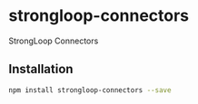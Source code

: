 # strongloop-connectors

StrongLoop Connectors

## Installation

```sh
npm install strongloop-connectors --save
```
